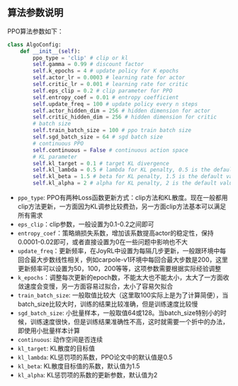 
## 算法参数说明 

PPO算法参数如下：

```python
class AlgoConfig:
    def __init__(self):
        ppo_type = 'clip' # clip or kl
        self.gamma = 0.99 # discount factor
        self.k_epochs = 4 # update policy for K epochs
        self.actor_lr = 0.0003 # learning rate for actor
        self.critic_lr = 0.001 # learning rate for critic
        self.eps_clip = 0.2 # clip parameter for PPO
        self.entropy_coef = 0.01 # entropy coefficient
        self.update_freq = 100 # update policy every n steps
        self.actor_hidden_dim = 256 # hidden dimension for actor
        self.critic_hidden_dim = 256 # hidden dimension for critic
        # batch size
        self.train_batch_size = 100 # ppo train batch size
        self.sgd_batch_size = 64 # sgd batch size
        # continuous PPO
        self.continuous = False # continuous action space
        # KL parameter
        self.kl_target = 0.1 # target KL divergence
        self.kl_lambda = 0.5 # lambda for KL penalty, 0.5 is the default value in the paper
        self.kl_beta = 1.5 # beta for KL penalty, 1.5 is the default value in the paper
        self.kl_alpha = 2 # alpha for KL penalty, 2 is the default value in the paper
```

* `ppo_type`: PPO有两种Loss函数更新方式：clip方法和KL散度。现在一般都用clip方法更新，一方面因为KL调参比较费劲，另一方面clip方法基本可以满足所有需求
* `eps_clip`：clip参数，一般设置为0.1-0.2之间即可
* `entropy_coef`：策略熵损失系数，增加该系数提高actor的稳定性，保持0.0001-0.02即可，或者直接设置为0在一些问题中影响也不大
* `update_freq`：更新频率，在JoyRL中设置为每隔几步更新，一般跟环境中每回合最大步数线性相关，例如carpole-v1环境中每回合最大步数是200，这里更新频率可以设置为50，100，200等等，这项参数需要根据实际经验调整
* `k_epochs`：调整每次更新的epoch数，不能太大也不能太小，太大了一方面收敛速度会变慢，另一方面容易过拟合，太小了容易欠拟合
* `train_batch_size`: 一般取值比较大（这里取100实际上是为了计算简便），当batch_size比较大时，训练的结果比较准确，但是训练速度比较慢
* `sgd_batch_size`: 小批量样本，一般取值64或128。当batch_size特别小的时候，训练速度很快，但是训练结果准确性不高，这时就需要一个折中的办法，即使用小批量样本计算
* `continuous`: 动作空间是否连续
* `kl_target`: KL散度的目标值
* `kl_lambda`: KL惩罚项的系数，PPO论文中的默认值是0.5
* `kl_beta`: KL散度目标值的系数，默认值为1.5
* `kl_alpha`: KL惩罚项的系数的更新参数，默认值为2
